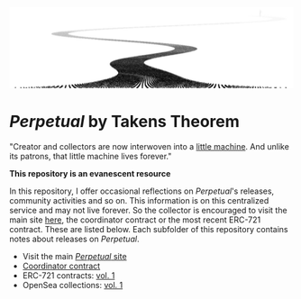 ![path, wandering away; best wishes to you](assets/goodbye.png?raw=true)

# *Perpetual* by Takens Theorem

"Creator and collectors are now interwoven into a [little machine](https://perpetual.takens.eth.limo). And unlike its patrons, that little machine lives forever."

**This repository is an evanescent resource** 

In this repository, I offer occasional reflections on *Perpetual*'s releases, community activities and so on. This information is on this centralized service and may not live forever. So the collector is encouraged to visit the main site [here](https://perpetual.takens.eth.limo), the coordinator contract or the most recent ERC-721 contract. These are listed below. Each subfolder of this repository contains notes about releases on *Perpetual*.

* Visit the main [*Perpetual* site](https://perpetual.takens.eth.limo)
* [Coordinator contract](https://etherscan.io/address/0xf67d4aea92423f999cb3c1b4be979cc03968eda6#code)
* ERC-721 contracts: [vol. 1](https://etherscan.io/address/0xbbcfcc50a2885495ab789e06bab7d8f85d2f73ce)
* OpenSea collections: [vol. 1](https://opensea.io/collection/perpetual-vol-1)
